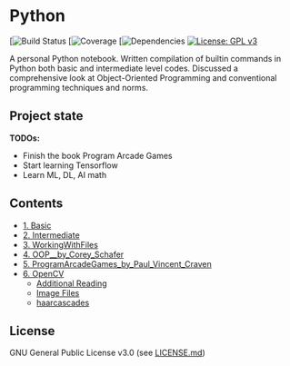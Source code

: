 # Python

[![Build Status](https://img.shields.io/appveyor/ci/gruntjs/grunt.svg)
[![Coverage](https://img.shields.io/azure-devops/coverage/swellaby/opensource/25.svg)
[![Dependencies](https://img.shields.io/david/expressjs/express.svg)
[![License: GPL v3](https://img.shields.io/badge/License-GPLv3-blue.svg)](https://www.gnu.org/licenses/gpl-3.0)

A personal Python notebook. Written compilation of builtin commands in Python both basic and intermediate level codes. Discussed a comprehensive look at Object-Oriented Programming and conventional programming techniques and norms. 

Project state
-------------
**TODOs:**
* Finish the book Program Arcade Games
* Start learning Tensorflow
* Learn ML, DL, AI math

Contents
--------
 * [1. Basic](https://github.com/reyfrancis/Mastering-Python/blob/master/1.%20Basic/Notebook/Basic.ipynb)
 * [2. Intermediate](https://github.com/reyfrancis/Mastering-Python/blob/master/2.%20Intermediate/Notebook/Intermediate.ipynb)
 * [3. WorkingWithFiles](https://github.com/reyfrancis/Mastering-Python/blob/master/3.%20WorkingWithFiles/Notebook/In%20Depth%20with%20Files.ipynb)
 * [4. OOP__by_Corey_Schafer](https://github.com/reyfrancis/Mastering-Python/blob/master/4.%20OOP__by_Corey_Schafer/Notebook/Object%20Oriented%20Programming.ipynb)
 * [5. ProgramArcadeGames_by_Paul_Vincent_Craven](https://github.com/reyfrancis/Mastering-Python/tree/master/5.%20ProgramArcadeGames_by_Paul_Vincent_Craven)
 * [6. OpenCV](https://github.com/reyfrancis/Mastering-Python/tree/master/6.%20OpenCV)
   * [Additional Reading](https://github.com/reyfrancis/Mastering-Python/tree/master/6.%20OpenCV/Additional%20Reading)
   * [Image Files](https://github.com/reyfrancis/Mastering-Python/tree/master/6.%20OpenCV/Image%20Files)
   * [haarcascades](https://github.com/reyfrancis/Mastering-Python/tree/master/6.%20OpenCV/haarcascades)
  
License
-------
GNU General Public License v3.0 (see [LICENSE.md](https://github.com/reyfrancis/Mastering-Python/blob/master/LICENSE))
